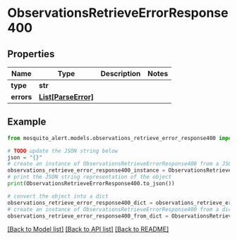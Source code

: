 # ObservationsRetrieveErrorResponse400


## Properties

Name | Type | Description | Notes
------------ | ------------- | ------------- | -------------
**type** | **str** |  | 
**errors** | [**List[ParseError]**](ParseError.md) |  | 

## Example

```python
from mosquito_alert.models.observations_retrieve_error_response400 import ObservationsRetrieveErrorResponse400

# TODO update the JSON string below
json = "{}"
# create an instance of ObservationsRetrieveErrorResponse400 from a JSON string
observations_retrieve_error_response400_instance = ObservationsRetrieveErrorResponse400.from_json(json)
# print the JSON string representation of the object
print(ObservationsRetrieveErrorResponse400.to_json())

# convert the object into a dict
observations_retrieve_error_response400_dict = observations_retrieve_error_response400_instance.to_dict()
# create an instance of ObservationsRetrieveErrorResponse400 from a dict
observations_retrieve_error_response400_from_dict = ObservationsRetrieveErrorResponse400.from_dict(observations_retrieve_error_response400_dict)
```
[[Back to Model list]](../README.md#documentation-for-models) [[Back to API list]](../README.md#documentation-for-api-endpoints) [[Back to README]](../README.md)


